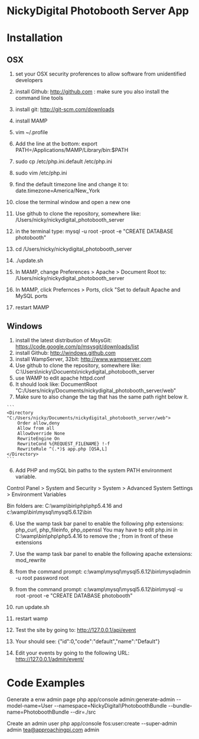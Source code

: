 NickyDigital Photobooth Server App
==================================


Installation
============

OSX
------------------------------

1. set your OSX security proferences to allow software from unidentified developers

2. install Github: http://github.com : make sure you also install the command line tools

3. install git: http://git-scm.com/downloads

4. install MAMP

5. vim ~/.profile

6. Add the line at the bottom:
export PATH=/Applications/MAMP/Library/bin:$PATH

7. sudo cp /etc/php.ini.default /etc/php.ini

8. sudo vim /etc/php.ini

9. find the default timezone line and change it to:
date.timezone=America/New_York

7. close the terminal window and open a new one

8. Use github to clone the repository, somewhere like: /Users/nicky/nickydigital_photobooth_server

9. in the terminal type: mysql -u root -proot -e "CREATE DATABASE photobooth"

10. cd /Users/nicky/nickydigital_photobooth_server

11. ./update.sh

12. In MAMP, change Preferences > Apache > Document Root to: /Users/nicky/nickydigital_photobooth_server

13. In MAMP, click Prefernces > Ports, click "Set to default Apache and MySQL ports

14. restart MAMP




Windows
------------------------------

1. install the latest distribution of MsysGit: https://code.google.com/p/msysgit/downloads/list
2. install Github: http://windows.github.com
3. install WampServer, 32bit: http://www.wampserver.com
4. Use github to clone the repository, somewhere like: C:\Users\nicky\Docuents\nickydigital_photobooth_server
5. use WAMP to edit apache httpd.conf
  1. It should look like: DocumentRoot "C:/Users/nicky/Documents/nickydigital_photobooth_server/web"
  2. Make sure to also change the <Directory> tag that has the same path right below it.  

    ```
    <Directory "C:/Users/nicky/Documents/nickydigital_photobooth_server/web">
        Order allow,deny
        Allow from all          
        AllowOverride None
        RewriteEngine On
        RewriteCond %{REQUEST_FILENAME} !-f 
        RewriteRule ^(.*)$ app.php [QSA,L]
    </Directory>
    ```

6. Add PHP and mySQL bin paths to the system PATH environment variable. 

Control Panel > System and Security > System > Advanced System Settings > Environment Variables 

Bin folders are: C:\wamp\bin\php\php5.4.16 and c:\wamp\bin\mysql\mysql5.6.12\bin

6. Use the wamp task bar panel to enable the following php extensions: php_curl, php_fileinfo, php_openssl
    You may have to edit php.ini in C:\wamp\bin\php\php5.4.16 to remove the ; from in front of these extensions

7. Use the wamp task bar panel to enable the following apache extensions: mod_rewrite

8. from the command prompt: c:\wamp\mysql\mysql5.6.12\bin\mysqladmin -u root password root
 
9. from the command prompt: c:\wamp\mysql\mysql5.6.12\bin\mysql -u root -proot -e "CREATE DATABASE photobooth"

10. run update.sh

11. restart wamp

12. Test the site by going to: http://127.0.0.1/api/event
  1. Your should see: {"id":0,"code":"default","name":"Default"} 

13. Edit your events by going to the following URL: http://127.0.0.1/admin/event/ 


Code Examples
===================================================

Generate a enw admin page
php app/console admin:generate-admin --model-name=User --namespace=NickyDigital\PhotoboothBundle --bundle-name=PhotoboothBundle --dir=./src

Create an admin user
php app/console fos:user:create --super-admin admin tea@approachingpi.com admin
 


